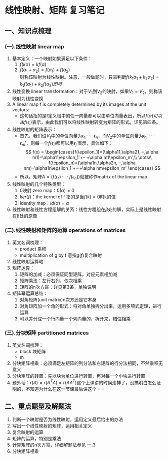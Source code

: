# 线性映射、矩阵 复习笔记
## 一、知识点梳理
### (一).线性映射 linear map
1. 基本定义：一个映射如果满足以下条件：
   1. $f(k\alpha)=kf(\alpha)$
   2. $f(\alpha_1+\alpha_2)=f(\alpha_1)+f(\alpha_2)$\
    则称该映射为线性映射。注意，一般做题时，只需判断$f(k_1\alpha_1+k_2\alpha_2)=k_1f(\alpha_1)+k_2f(\alpha_2)即可$
2. 线性变换 linear transformation：对于$V_1$到$V_2$的映射，如果$V_1=V_2$，则称该映射为线性变换
3. A linear map f is completely determined by its images at the unit vectors:
   * 这句话指的是f定义域中的任一向量都可以由单位向量表出，所以$f(\alpha)可以由f(\epsilon_i)$表示，由此我们可以将线性映射转变为矩阵的形式。详见第四条。
4. 线性映射的矩阵表示：
   * 首先，我们设$V_1$中的单位向量为$\epsilon_1···\epsilon_n$，而$V_2$中的单位向量为$\epsilon_1'···\epsilon_m'$，则每一个$f(\epsilon_i)$都可以用$\epsilon_j'$表示，具体如下：\
        $$
        f(x) = \begin{cases}f(\epsilon_1)=(\alpha11,\alpha21,···,\alpha m1)=\alpha11\epsilon_1'+···+\alpha m1\epsilon_m',\\
        \dots\\
        f(\epsilon_n)=(\alpha1n,\alpha2n,···,\alpha nm)=\alpha1n\epsilon_1'+···+\alpha nm\epsilon_m'
        \end{cases}
        $$
   * 所以，矩阵$A=(f(\epsilon_1)···f(\epsilon_n))$就被称作matrix of the linear map
5. 线性映射的几个特殊类型：
   1. 0映射 zero map：$0(\alpha)=0$
   2. $ker(f)$：the kernel of f 指的是当$f(k)=0$时k的值
   3. identity map：$id(\alpha)=\alpha$
6. 线性映射和线性方程组解的关系：线性方程组在$\beta$处的解，实际上是线性映射在$\beta$处的原像
### (二).线性映射和矩阵的运算 operations of matrices
1. 英文名词梳理：
   * product 乘积
   * multiplication of g by f 意指$g(f)$复合映射
2. 线性映射运算略
3. 矩阵运算：
   1. 矩阵的加减：必须保证同型矩阵，对应元素相加减
   2. 矩阵乘法：左行右列，依次相乘
   3. 矩阵的n次方幂：详见第3条，单独说明
4. 矩阵幂运算总结：
   1. 对角矩阵(unit matrix)n次方还是它本身
   2. 对角矩阵加一个角的形式：将对角单独拆分出来，运用多项式定理，进行运算
   3. 可以差分成一个行向量一个列向量的，拆开来，错位相乘
### (三).分块矩阵 partitioned matrices
1. 英文名词梳理：
   * block 块矩阵
   * m
2. 分块矩阵相乘：必须满足左矩阵的列分法和右矩阵的行分法相同，不然乘积无意义
3. 分块矩阵的转置：先以块为单位进行转置，再对每一个小块进行转置
4. 题外话：$r(A)=r(A^TA)=r(AA^T)$这个上课讲的时候走神了，没搞明白怎么证明的，不知道为什么在这一节课最后讲这个······
## 二、重点题型及解题法
1. 判断一个映射是否为线性映射，运用定义最后给出的办法
2. 写出一个线性映射的矩阵，运用相关定义
3. 复合映射的运算
4. 矩阵的运算，特别是乘法
5. 计算矩阵的n次方幂，详细解题法参见 一.3
6. 分块矩阵相乘
